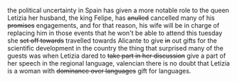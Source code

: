 the political uncertainty in Spain has given a more notable role to the queen Letizia
her husband, the king Felipe, has ~~anulled~~ cancelled many of his ~~promises~~ engagements, and for that reason, his wife will be in charge of replacing him in those events that he won't be able to attend
this tuesday she ~~set off towards~~ travelled towards Alicante to give ~~in~~ out gifts for the scientific development in the country
the thing that surprised many of the guests was when Letizia dared to ~~take part in her discussion~~ give a part of her speech in the regional language, valencian
there is no doubt that Letizia is a woman with ~~dominance over languages~~ gift for languages.
